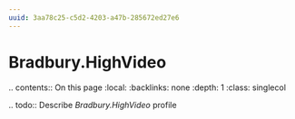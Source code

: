 ```yaml
---
uuid: 3aa78c25-c5d2-4203-a47b-285672ed27e6
---
```



# Bradbury.HighVideo

.. contents:: On this page
    :local:
    :backlinks: none
    :depth: 1
    :class: singlecol

.. todo::
    Describe *Bradbury.HighVideo* profile

